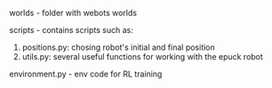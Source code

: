 worlds - folder with webots worlds

scripts - contains scripts such as:
1. positions.py: chosing robot's initial and final position
2. utils.py: several useful functions for working with the epuck robot

environment.py - env code for RL training
